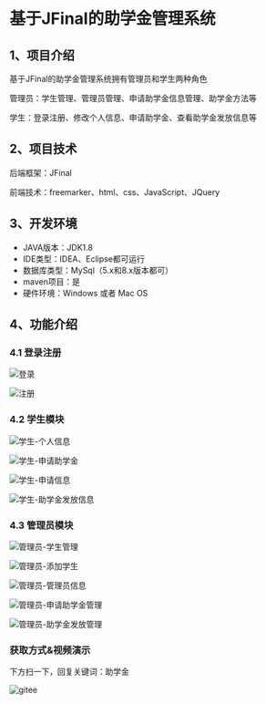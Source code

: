# 基于JFinal的助学金管理系统



## 1、项目介绍

基于JFinal的助学金管理系统拥有管理员和学生两种角色

管理员：学生管理、管理员管理、申请助学金信息管理、助学金方法等

学生：登录注册、修改个人信息、申请助学金、查看助学金发放信息等


## 2、项目技术

后端框架：JFinal

前端技术：freemarker、html、css、JavaScript、JQuery

## 3、开发环境

- JAVA版本：JDK1.8
- IDE类型：IDEA、Eclipse都可运行
- 数据库类型：MySql（5.x和8.x版本都可） 
- maven项目：是
- 硬件环境：Windows 或者 Mac OS


## 4、功能介绍

### 4.1 登录注册

![登录](https://project-images-1256969109.cos.ap-chongqing.myqcloud.com/Typora-Images/202208101108432.jpg)

![注册](https://project-images-1256969109.cos.ap-chongqing.myqcloud.com/Typora-Images/202208101108131.jpg)

### 4.2 学生模块

![学生-个人信息](https://project-images-1256969109.cos.ap-chongqing.myqcloud.com/Typora-Images/202208101108962.jpg)

![学生-申请助学金](https://project-images-1256969109.cos.ap-chongqing.myqcloud.com/Typora-Images/202208101108632.jpg)

![学生-申请信息](https://project-images-1256969109.cos.ap-chongqing.myqcloud.com/Typora-Images/202208101108058.jpg)

![学生-助学金发放信息](https://project-images-1256969109.cos.ap-chongqing.myqcloud.com/Typora-Images/202208101108080.jpg)

### 4.3 管理员模块

![管理员-学生管理](https://project-images-1256969109.cos.ap-chongqing.myqcloud.com/Typora-Images/202208101108315.jpg)

![管理员-添加学生](https://project-images-1256969109.cos.ap-chongqing.myqcloud.com/Typora-Images/202208101108564.jpg)

![管理员-管理员信息](https://project-images-1256969109.cos.ap-chongqing.myqcloud.com/Typora-Images/202208101108092.jpg)

![管理员-申请助学金管理](https://project-images-1256969109.cos.ap-chongqing.myqcloud.com/Typora-Images/202208101108237.jpg)

![管理员-助学金发放管理](https://project-images-1256969109.cos.ap-chongqing.myqcloud.com/Typora-Images/202208101109719.jpg)

### 获取方式&视频演示

下方扫一下，回复关键词：助学金

![gitee](https://project-images-1256969109.cos.ap-chongqing.myqcloud.com/Typora-Images/202309291447341.png)
